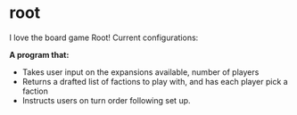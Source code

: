 # root
I love the board game Root!
Current configurations:

__A program that:__
 - Takes user input on the expansions available, number of players
 - Returns a drafted list of factions to play with, and has each player pick a faction
 - Instructs users on turn order following set up.
